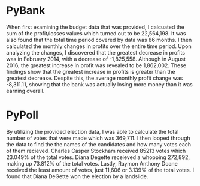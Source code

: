 # PyBank
When first examining the budget data that was provided, I calcuated the sum of the profit/losses values which turned out to be 22,564,198. It was also found that the total time period covered by data was 86 months. I then calculated the monthly changes in profits over the entire time period. 
Upon analyzing the changes, I discovered that the greatest decrease in profits was in February 2014, with a decrease of -1,825,558. Although in August 2016, the greatest increase in profit was revealed to be 1,862,002.
These findings show that the greatest increase in profits is greater than the greatest decrease. Despite this, the average monthly profit change was -8,311.11, showing that the bank was actually losing more money than it was earning overall.

# PyPoll
By utilizing the provided election data, I was able to calculate the total number of votes that were made which was 369,711. I then looped through the data to find the the names of the candidates and how many votes each of them recieved. Charles Casper Stockham received 85213 votes which 23.049% of the total votes. Diana Degette receieved a whopping 272,892, making up 73.812% of the total votes. Lastly, Raymon Anthony Doane received the least amount of votes, just 11,606 or 3.139% of the total votes. I found that Diana DeGette won the election by a landslide.
